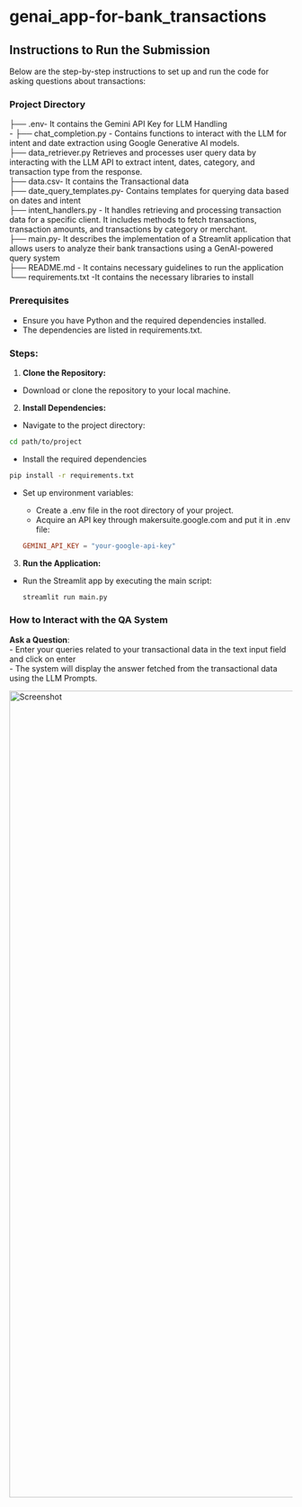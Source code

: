 # genai_app-for-bank_transactions
## Instructions to Run the Submission

Below are the step-by-step instructions to set up and run the code for asking questions about transactions:
### Project Directory

├── .env- It contains the Gemini API Key for LLM Handling <br> - 
├── chat_completion.py - Contains functions to interact with the LLM for intent and date extraction using Google Generative AI models.  <br>
├── data_retriever.py Retrieves and processes user query data by interacting with the LLM  API to extract intent, dates, category, and transaction type from the response. <br>
├── data.csv- It contains the Transactional data<br>
├── date_query_templates.py- Contains templates for querying data based on dates and intent <br> 
├── intent_handlers.py - It handles retrieving and processing transaction data for a specific client. It includes methods to fetch transactions, transaction amounts, and transactions by category or merchant.<br>
├── main.py- It describes the implementation of a Streamlit application that allows users to analyze their bank transactions using a GenAI-powered query system<br>
├── README.md  - It contains necessary guidelines to run the application <br>
└── requirements.txt -It contains the necessary libraries to install <br>
### Prerequisites
- Ensure you have Python and the required dependencies installed. 
- The dependencies are listed in requirements.txt.

### Steps:

1. **Clone the Repository:**

- Download or clone the repository to your local machine.

2. **Install Dependencies:**
- Navigate to the project directory:

```bash
cd path/to/project

```
- Install the required dependencies
```bash
pip install -r requirements.txt

```
- Set up environment variables:
   - Create a .env file in the root directory of your project.
   - Acquire an API key through makersuite.google.com and put it in .env file:

  ```toml
  GEMINI_API_KEY = "your-google-api-key"
  ```

3. **Run the Application:**

- Run the Streamlit app by executing the main script:

    ```bash
    streamlit run main.py
    ```

### How to Interact with the QA System

**Ask a Question**: <br>
    - Enter your queries related to your transactional data in the text input field and click on enter <br>
    - The system will display the answer fetched from the transactional data using the LLM Prompts. <be>

<img width="1432" alt="Screenshot" src="https://github.com/Lakshmiec/genai_app-for-bank_transactions/blob/main/App_image.png">
